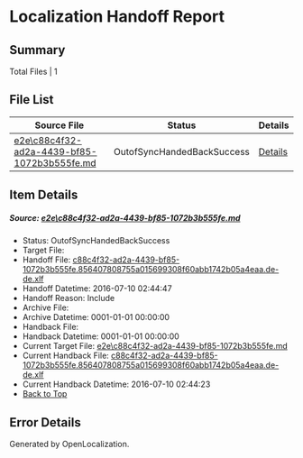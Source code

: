 # <a name='report-top'></a> Localization Handoff Report

## Summary
 Total Files | 1

## File List
 Source File | Status | Details 
 ----------- | ------ | ------- 
 [e2e\c88c4f32-ad2a-4439-bf85-1072b3b555fe.md](https://github.com/OpenLocalizationTestOrg/oltest/blob/d0e9be7b64acf241a371c70ee126a3ea3d8f73e7/e2e/c88c4f32-ad2a-4439-bf85-1072b3b555fe.md) | OutofSyncHandedBackSuccess | [Details](#e4b93e4580e47585c33ffe44c9c8bb6a8c715b1f7)

## Item Details
##### <a name='e4b93e4580e47585c33ffe44c9c8bb6a8c715b1f7'></a> Source: [e2e\c88c4f32-ad2a-4439-bf85-1072b3b555fe.md](https://github.com/OpenLocalizationTestOrg/oltest/blob/d0e9be7b64acf241a371c70ee126a3ea3d8f73e7/e2e/c88c4f32-ad2a-4439-bf85-1072b3b555fe.md)
* Status: OutofSyncHandedBackSuccess
* Target File: 
* Handoff File: [c88c4f32-ad2a-4439-bf85-1072b3b555fe.856407808755a015699308f60abb1742b05a4eaa.de-de.xlf](https://github.com/OpenLocalizationTestOrg/olhandoff-e2e/blob/d559cdc320c36a4d6dc12966648bff695b146783/ol-handoff/OpenLocalizationTestOrg/oltest-dede-fly/ci/ht/c88c4f32-ad2a-4439-bf85-1072b3b555fe.856407808755a015699308f60abb1742b05a4eaa.de-de.xlf)
* Handoff Datetime: 2016-07-10 02:44:47
* Handoff Reason: Include
* Archive File: 
* Archive Datetime: 0001-01-01 00:00:00
* Handback File: 
* Handback Datetime: 0001-01-01 00:00:00
* Current Target File: [e2e\c88c4f32-ad2a-4439-bf85-1072b3b555fe.md](https://github.com/OpenLocalizationTestOrg/oltest-dede-fly/blob/9ac25909e6e0e4f614d1d4b9350867f6312331e1/e2e/c88c4f32-ad2a-4439-bf85-1072b3b555fe.md)
* Current Handback File: [c88c4f32-ad2a-4439-bf85-1072b3b555fe.856407808755a015699308f60abb1742b05a4eaa.de-de.xlf](https://github.com/OpenLocalizationTestOrg/olhandback-e2e/blob/be82ee2ccbb056a8c7034a3bbace0056393c03e0/ol-handback/OpenLocalizationTestOrg/oltest-dede-fly/ci/ht/c88c4f32-ad2a-4439-bf85-1072b3b555fe.856407808755a015699308f60abb1742b05a4eaa.de-de.xlf)
* Current Handback Datetime: 2016-07-10 02:44:23
* [Back to Top](#report-top)


## Error Details

Generated by OpenLocalization.
